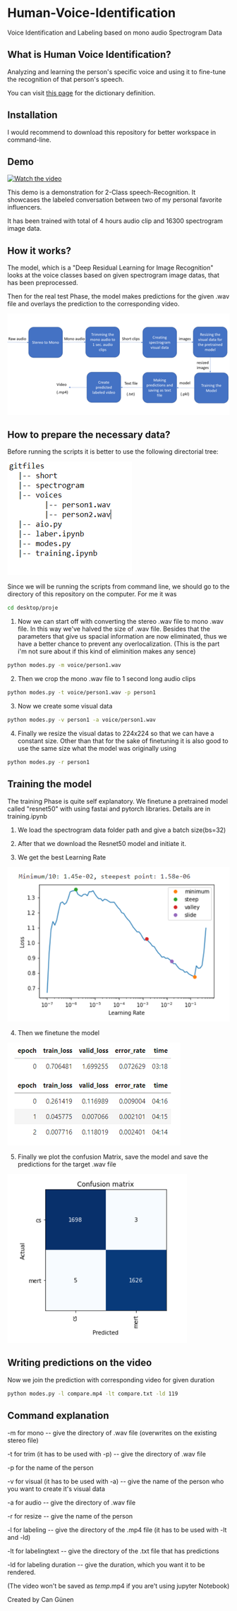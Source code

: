 # Human-Voice-Identification
Voice Identification and Labeling based on mono audio Spectrogram Data


## What is Human Voice Identification?
Analyzing and learning the person's specific voice and using it to fine-tune the recognition of that person's speech.

You can visit [this page](https://www.macmillandictionary.com/dictionary/british/voice-recognition) for the dictionary definition.

## Installation
I would recommend to download this repository for better workspace in command-line.

## Demo
[![Watch the video](https://i9.ytimg.com/vi_webp/aJP5xogUpQg/mqdefault.webp?sqp=CNDU0Y4G&rs=AOn4CLBkAohqQ2RLUis8iC2rBZkgzOngnA)](https://www.youtube.com/watch?v=aJP5xogUpQg)

This demo is a demonstration for 2-Class speech-Recognition. It showcases the labeled conversation between two of my personal favorite influencers.

It has been trained with total of 4 hours audio clip and 16300 spectrogram image data.

## How it works?
The model, which is a "Deep Residual Learning for Image Recognition" looks at the voice classes based on given spectrogram image datas, that has been preprocessed.

Then for the real test Phase, the model makes predictions for the given .wav file and overlays the prediction to the corresponding video.

![](gits/algorithm.png)

## How to prepare the necessary data?

Before running the scripts it is better to use the following directorial tree:

![](gits/gitdirs.png)

Since we will be running the scripts from command line, we should go to the directory of this repository on the computer. For me it was

```bash
cd desktop/proje
```

1. Now we can start off with converting the stereo .wav file to mono .wav file.
In this way we've halved the size of .wav file.
Besides that the parameters that give us spacial information are now eliminated, thus we have a better chance to prevent any overlocalization. (This is the part i'm not sure about if this kind of eliminition makes any sence)

```bash
python modes.py -m voice/person1.wav
```

2. Then we crop the mono .wav file to 1 second long audio clips

```bash
python modes.py -t voice/person1.wav -p person1
```
3. Now we create some visual data

```bash
python modes.py -v person1 -a voice/person1.wav
```
4. Finally we resize the visual datas to 224x224 so that we can have a constant size. Other than that for the sake of finetuning it is also good to use the same size what the model was originally using

```bash
python modes.py -r person1
```

## Training the model

The training Phase is quite self explanatory. We finetune a pretrained model called "resnet50" with using fastai and pytorch libraries. Details are in training.ipynb

1. We load the spectrogram data folder path and give a batch size(bs=32)

2. After that we download the Resnet50 model and initiate it.

3. We get the best Learning Rate

![](gits/vallex.png)

4. Then we finetune the model

![](gits/tune.png)

5. Finally we plot the confusion Matrix, save the model and save the predictions for the target .wav file

![](gits/confusion.png)

## Writing predictions on the video
Now we join the prediction with corresponding video for given duration

```bash
python modes.py -l compare.mp4 -lt compare.txt -ld 119
```
## Command explanation

-m for mono -- give the directory of .wav file (overwrites on the existing stereo file)

-t for trim (it has to be used with -p) -- give the directory of .wav file

-p for the name of the person

-v for visual (it has to be used with -a) -- give the name of the person who you want to create it's visual data

-a for audio -- give the directory of .wav file

-r for resize -- give the name of the person

-l for labeling -- give the directory of the .mp4 file (it has to be used with -lt and -ld)

-lt for labelingtext -- give the directory of the .txt file that has predictions

-ld for labeling duration -- give the duration, which you want it to be rendered.

(The video won't be saved as _temp_.mp4 if you are't using jupyter Notebook)

Created by Can Günen
